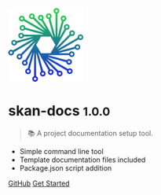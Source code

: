 <img src='./skan.png' height='150' />

# skan-docs <small>1.0.0</small>

> :books: A project documentation setup tool.

* Simple command line tool
* Template documentation files included
* Package.json script addition

[GitHub](https://github.com/skan-io/skan-docs/)
[Get Started](#skan-docs)

